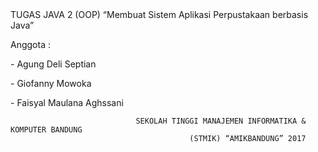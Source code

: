 <head>                                            TUGAS JAVA 2 (OOP)
                                “Membuat Sistem Aplikasi Perpustakaan berbasis Java”
<head>


<p> Anggota : </p>
</p>          - Agung Deli Septian </p>
<p>           - Giofanny Mowoka    </p>
<p>           - Faisyal Maulana Aghssani </p>          
          
          
                                SEKOLAH TINGGI MANAJEMEN INFORMATIKA & KOMPUTER BANDUNG
                                            (STMIK) “AMIKBANDUNG” 2017
